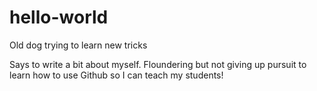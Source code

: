 # hello-world
Old dog trying to learn new tricks

Says to write a bit about myself. Floundering but not giving up pursuit to learn how to use Github so I can teach my students!
